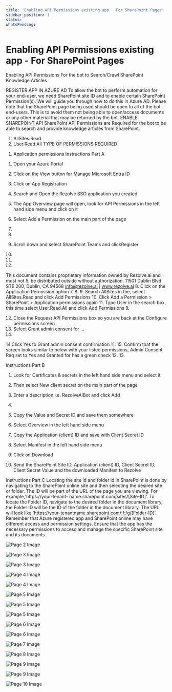 ```yaml
---
title: 'Enabling API Permissions existing app   For SharePoint Pages'
sidebar_position: 1
status: 
whatsPending: 
---
```



# Enabling API Permissions existing app - For SharePoint Pages



Enabling API
Permissions
For the bot to Search/Crawl SharePoint
Knowledge Articles


REGISTER APP IN AZURE AD
To allow the bot to perform automation for your end-user, we need SharePoint site ID and to enable certain
SharePoint Permission(s). We will guide you through how to do this in Azure AD.
Please note that the SharePoint page being used should be open to all of the bot end-users. This is to avoid them not
being able to open/access documents or any other material that may be returned by the bot.
ENABLE SHAREPOINT API
SharePoint API Permissions are Required for the bot to be able to search and provide knowledge articles from
SharePoint.
1. AllSites.Read
2. User.Read.All
TYPE OF PERMISSIONS REQUIRED
1) Application permissions
Instructions Part A
1. Open your Azure Portal
2. Click on the View button for Manage Microsoft Entra ID

3. Click on App Registration
4. Search and Open the Rezolve SSO application you created

5. The App Overview page will open, look for API Permissions in the left hand side menu and click on it
6. Select Add a Permission on the main part of the page
1.
2.
7. Scroll down and select SharePoint
Teams and clickRegister
3.
5.
6.
This document contains proprietary information owned by Rezolve.ai and must not
5.
be distributed outside without authorization.
11501 Dublin Blvd STE 200, Dublin, CA 94568 info@rezolve.ai | www.rezolve.ai
8. Click on the Application Permission option
7.
8.
9. Search AllSites in the, select AllSites.Read and click Add Permissions
10. Click Add a Permission &gt; SharePoint &gt; Application permissions again
11. Type User in the search box, this time select User.Read.All and click Add Permissions
9.

12. Close the Request API Permissions box so you are back at the Configure permissions screen
13. Select Grant admin consent for …
10.
14.Click Yes to Grant admin consent confirmation
11.
15. Confirm that the screen looks similar to below with your listed permissions, Admin Consent Req set to Yes and
Granted for has a green check
12.
13.

Instructions Part B
1. Look for Certificates & secrets in the left hand side menu and select it
2. Then select New client secret on the main part of the page

3. Enter a description i.e. RezolveAIBot and click Add
14.

5. Copy the Value and Secret ID and save them somewhere
6. Select Overview in the left hand side menu
7. Copy the Application (client) ID and save with Client Secret ID
8. Select Manifest in the left hand side menu
9. Click on Download


10. Send the SharePoint Site ID, Application (client) ID, Client Secret ID, Client Secret Value and the
downloaded Manifest to Rezolve

Instructions Part C
Locating the site id and folder id in SharePoint is done by navigating to the SharePoint online site and then selecting
the desired site or folder. The ID will be part of the URL of the page you are viewing. For example,‘https://your-tenant-
name.sharepoint.com/sites/[Site-ID]’.
To locate the Folder ID, navigate to the desired folder in the document library, the Folder ID will be the ID of the
folder in the document library. The URL will look like 'https://your-tenantname.sharepoint.com/:f:/g/[Folder-ID]'.
Remember that Azure registered app and SharePoint online may have different access and permission settings.
Ensure that the app has the necessary permissions to access and manage the specific SharePoint site and its
documents.


![Page 2 Image](/img/reference/SharePoint%20Knowledge%20Ingestion/images/Enabling-API-Permissions-existing-app---For-SharePoint-Pages_page2_4.png)

![Page 3 Image](/img/reference/SharePoint%20Knowledge%20Ingestion/images/Enabling-API-Permissions-existing-app---For-SharePoint-Pages_page3_4.png)

![Page 3 Image](/img/reference/SharePoint%20Knowledge%20Ingestion/images/Enabling-API-Permissions-existing-app---For-SharePoint-Pages_page3_5.png)

![Page 4 Image](/img/reference/SharePoint%20Knowledge%20Ingestion/images/Enabling-API-Permissions-existing-app---For-SharePoint-Pages_page4_4.png)

![Page 4 Image](/img/reference/SharePoint%20Knowledge%20Ingestion/images/Enabling-API-Permissions-existing-app---For-SharePoint-Pages_page4_5.png)

![Page 5 Image](/img/reference/SharePoint%20Knowledge%20Ingestion/images/Enabling-API-Permissions-existing-app---For-SharePoint-Pages_page5_4.png)

![Page 5 Image](/img/reference/SharePoint%20Knowledge%20Ingestion/images/Enabling-API-Permissions-existing-app---For-SharePoint-Pages_page5_5.png)

![Page 5 Image](/img/reference/SharePoint%20Knowledge%20Ingestion/images/Enabling-API-Permissions-existing-app---For-SharePoint-Pages_page5_6.png)

![Page 6 Image](/img/reference/SharePoint%20Knowledge%20Ingestion/images/Enabling-API-Permissions-existing-app---For-SharePoint-Pages_page6_4.png)

![Page 6 Image](/img/reference/SharePoint%20Knowledge%20Ingestion/images/Enabling-API-Permissions-existing-app---For-SharePoint-Pages_page6_5.png)

![Page 7 Image](/img/reference/SharePoint%20Knowledge%20Ingestion/images/Enabling-API-Permissions-existing-app---For-SharePoint-Pages_page7_4.png)

![Page 8 Image](/img/reference/SharePoint%20Knowledge%20Ingestion/images/Enabling-API-Permissions-existing-app---For-SharePoint-Pages_page8_4.png)

![Page 9 Image](/img/reference/SharePoint%20Knowledge%20Ingestion/images/Enabling-API-Permissions-existing-app---For-SharePoint-Pages_page9_4.png)

![Page 9 Image](/img/reference/SharePoint%20Knowledge%20Ingestion/images/Enabling-API-Permissions-existing-app---For-SharePoint-Pages_page9_5.png)

![Page 10 Image](/img/reference/SharePoint%20Knowledge%20Ingestion/images/Enabling-API-Permissions-existing-app---For-SharePoint-Pages_page10_4.png)


